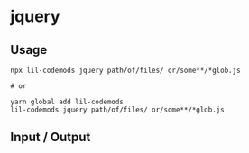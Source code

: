 # jquery


## Usage

```
npx lil-codemods jquery path/of/files/ or/some**/*glob.js

# or

yarn global add lil-codemods
lil-codemods jquery path/of/files/ or/some**/*glob.js
```

## Input / Output

<!--FIXTURES_TOC_START-->
<!--FIXTURES_TOC_END-->

<!--FIXTURES_CONTENT_START-->
<!--FIXTURES_CONTENT_END-->